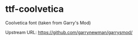 # ttf-coolvetica

Coolvetica font (taken from Garry's Mod)

Upstream URL: https://github.com/garrynewman/garrysmod/
